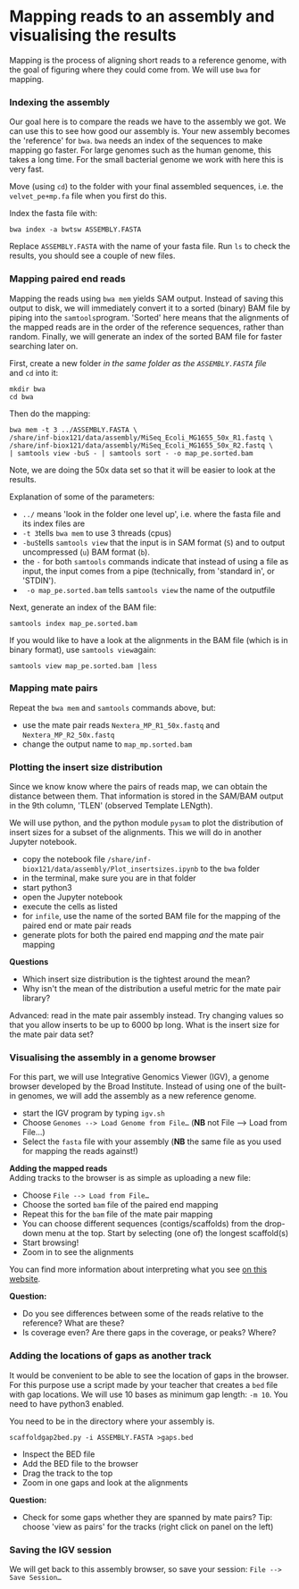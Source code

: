 Mapping reads to an assembly and visualising the results
======================================
Mapping is the process of aligning short reads to a reference genome, with the
goal of figuring where they could come from. We will use `bwa` for mapping.

### Indexing the assembly

Our goal here is to compare the reads we have to the assembly we got.  We can
use this to see how good our assembly is. Your new assembly becomes the
'reference' for `bwa`. `bwa` needs an index of the sequences to make mapping
go faster. For large genomes such as the human genome, this takes a long
time. For the small bacterial genome we work with here this is very fast.

Move (using `cd`) to the folder with your final assembled sequences, i.e.
the `velvet_pe+mp.fa` file when you first do this.  

Index the fasta file with:

```
bwa index -a bwtsw ASSEMBLY.FASTA
```

Replace `ASSEMBLY.FASTA` with the name of your fasta file. Run `ls` to check
the results, you should see a couple of new files.


### Mapping paired end reads

Mapping the reads using `bwa mem` yields SAM output. Instead of saving this
output to disk, we will immediately convert it to a sorted (binary) BAM
file by piping into the `samtools`program. 'Sorted' here means that the
alignments of the mapped reads are in the order of the reference sequences,
rather than random. Finally, we will generate an index of the sorted BAM
file for faster searching later on.

First, create a new folder *in the same folder as the `ASSEMBLY.FASTA` file*  
and `cd` into it:

```
mkdir bwa
cd bwa
```
Then do the mapping:

```
bwa mem -t 3 ../ASSEMBLY.FASTA \
/share/inf-biox121/data/assembly/MiSeq_Ecoli_MG1655_50x_R1.fastq \
/share/inf-biox121/data/assembly/MiSeq_Ecoli_MG1655_50x_R2.fastq \
| samtools view -buS - | samtools sort - -o map_pe.sorted.bam
```

Note, we are doing the 50x data set so that it will be easier to look at the
results.

Explanation of some of the parameters:

* `../` means 'look in the folder one level up', i.e. where the fasta file and
its index files are
* `-t 3`tells `bwa mem` to use 3 threads (cpus)
* `-buS`tells `samtools view` that the input is in SAM format (`S`) and to
output uncompressed (`u`) BAM format (`b`).
* the `-` for both `samtools` commands indicate that instead of using a file
as input, the input comes from a pipe (technically, from 'standard in', or
'STDIN').
* ` -o map_pe.sorted.bam` tells `samtools view` the name of the outputfile

Next, generate an index of the BAM file:

```
samtools index map_pe.sorted.bam
```

If you would like to have a look at the alignments in the BAM file (which is in
binary format), use `samtools view`again:

```
samtools view map_pe.sorted.bam |less
```

### Mapping mate pairs
Repeat the `bwa mem` and `samtools` commands above, but:

* use the mate pair reads `Nextera_MP_R1_50x.fastq` and `Nextera_MP_R2_50x.fastq`
* change the output name to `map_mp.sorted.bam`

### Plotting the insert size distribution
Since we know know where the pairs of reads map, we can obtain the distance
between them. That information is stored in the SAM/BAM output in the 9th
column, 'TLEN' (observed Template LENgth).

We will use python, and the python module `pysam` to plot the distribution of
insert sizes for a subset of the alignments. This we will do in another Jupyter
notebook.

* copy the notebook file `/share/inf-biox121/data/assembly/Plot_insertsizes.ipynb`
to the `bwa` folder
* in the terminal, make sure you are in that folder
* start python3
* open the Jupyter notebook
* execute the cells as listed
* for `infile`, use the name of the sorted BAM file for the mapping of the
paired end or mate pair reads
* generate plots for both the paired end mapping *and* the mate pair mapping

**Questions**

* Which insert size distribution is the tightest around the mean?
* Why isn't the mean of the distribution a useful metric for the mate pair
library?

Advanced: read in the mate pair assembly instead. Try changing values so that
you allow inserts to be up to 6000 bp long. What is the insert size for the
mate pair data set?

### Visualising the assembly in a genome browser
For this part, we will use Integrative Genomics Viewer (IGV), a genome browser
developed by the Broad Institute.  Instead of using one of the built-in genomes,
we will add the assembly as a new reference genome.

<!---
TODO: understand IGV colors
-->

* start the IGV program by typing `igv.sh`
* Choose `Genomes --> Load Genome from File…` (**NB** not File --> Load from
File...)
* Select the `fasta` file with your assembly (**NB** the same file as you used
for mapping the reads against!)

**Adding the mapped reads**  
Adding tracks to the browser is as simple as uploading a new file:

* Choose `File --> Load from File…`
* Choose the sorted `bam` file of the paired end mapping
* Repeat this for the `bam` file of the mate pair mapping
* You can choose different sequences (contigs/scaffolds) from the drop-down
menu at the top. Start by selecting (one of) the longest scaffold(s)
* Start browsing!
* Zoom in to see the alignments

You can find more information about interpreting what you see
[on this website](http://software.broadinstitute.org/software/igv/PopupMenus#AlignmentTrack).


**Question:**

* Do you see differences between some of the reads relative to the reference?
What are these?
* Is coverage even? Are there gaps in the coverage, or peaks? Where?


### Adding the locations of gaps as another track
It would be convenient to be able to see the location of gaps in the browser.
For this purpose use a script made by your teacher that creates a `bed` file
with gap locations. We will use 10 bases as minimum gap length: `-m 10`. You
need to have python3 enabled.

You need to be in the directory where your assembly is.


```
scaffoldgap2bed.py -i ASSEMBLY.FASTA >gaps.bed
```

* Inspect the BED file
* Add the BED file to the browser
* Drag the track to the top
* Zoom in one gaps and look at the alignments

**Question:**

* Check for some gaps whether they are spanned by mate pairs? Tip: choose
'view as pairs' for the tracks (right click on panel on the left)

### Saving the IGV session
We will get back to this assembly browser, so save your session: `File --> Save Session…`
